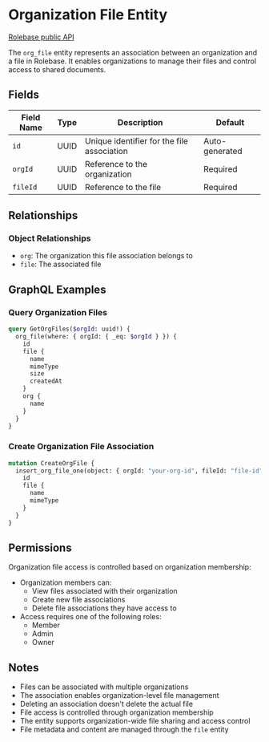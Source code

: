 # Organization File Entity

[Rolebase public API](../public-api.md)

The `org_file` entity represents an association between an organization and a file in Rolebase. It enables organizations to manage their files and control access to shared documents.

## Fields

| Field Name | Type | Description                                | Default        |
| ---------- | ---- | ------------------------------------------ | -------------- |
| `id`       | UUID | Unique identifier for the file association | Auto-generated |
| `orgId`    | UUID | Reference to the organization              | Required       |
| `fileId`   | UUID | Reference to the file                      | Required       |

## Relationships

### Object Relationships

- `org`: The organization this file association belongs to
- `file`: The associated file

## GraphQL Examples

### Query Organization Files

```graphql
query GetOrgFiles($orgId: uuid!) {
  org_file(where: { orgId: { _eq: $orgId } }) {
    id
    file {
      name
      mimeType
      size
      createdAt
    }
    org {
      name
    }
  }
}
```

### Create Organization File Association

```graphql
mutation CreateOrgFile {
  insert_org_file_one(object: { orgId: "your-org-id", fileId: "file-id" }) {
    id
    file {
      name
      mimeType
    }
  }
}
```

## Permissions

Organization file access is controlled based on organization membership:

- Organization members can:
  - View files associated with their organization
  - Create new file associations
  - Delete file associations they have access to
- Access requires one of the following roles:
  - Member
  - Admin
  - Owner

## Notes

- Files can be associated with multiple organizations
- The association enables organization-level file management
- Deleting an association doesn't delete the actual file
- File access is controlled through organization membership
- The entity supports organization-wide file sharing and access control
- File metadata and content are managed through the `file` entity
